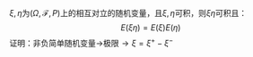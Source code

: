 $\xi, \eta$为$(\Omega, \mathscr F, P)$上的相互对立的随机变量，且$\xi, \eta$可积，则$\xi\eta$可积且：
$$
E(\xi\eta)=E(\xi)E(\eta)
$$
证明：非负简单随机变量$\rightarrow$极限$\rightarrow \xi = \xi^+-\xi^-$
